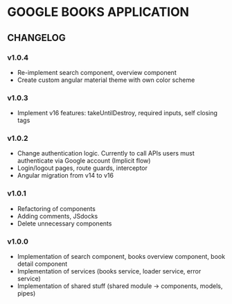 # GOOGLE BOOKS APPLICATION

## CHANGELOG

### v1.0.4

- Re-implement search component, overview component
- Create custom angular material theme with own color
  scheme

### v1.0.3

- Implement v16 features: takeUntilDestroy, required inputs,
  self closing tags

### v1.0.2

- Change authentication logic. Currently to call APIs users
  must authenticate via Google account (Implicit flow)
- Login/logout pages, route guards, interceptor
- Angular migration from v14 to v16

### v1.0.1

- Refactoring of components
- Adding comments, JSdocks
- Delete unnecessary components

### v1.0.0

- Implementation of search component, books overview component, book detail component
- Implementation of services (books service, loader service, error service)
- Implementation of shared stuff (shared module -> components, models, pipes)
